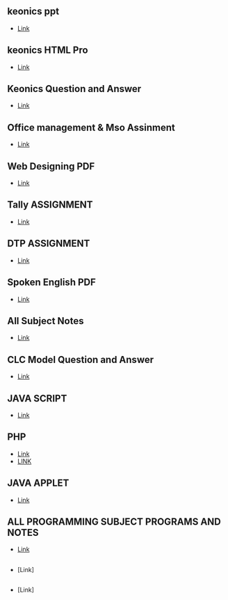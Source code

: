 ## keonics ppt
- [Link](https://bit.ly/3TA4agI)

## keonics HTML Pro
- [Link](https://bit.ly/3Vz80bl)
## Keonics Question and Answer
- [Link](https://bit.ly/3ioJStF)
## Office management & Mso Assinment
- [Link](https://bit.ly/3gMUW3x)
## Web Designing PDF
- [Link](https://bit.ly/3Ucrr8R)
## Tally ASSIGNMENT
- [Link](https://bit.ly/3VC0GMo)
## DTP ASSIGNMENT
- [Link](https://bit.ly/3F7zJKV)
## Spoken English PDF
- [Link](https://bit.ly/3AUqbR2)
## All Subject Notes
- [Link](https://bit.ly/3u9WoQA)
## CLC Model Question and Answer
- [Link](https://bit.ly/3EPADKG)
## JAVA SCRIPT
- [Link](https://bit.ly/3uaiLW2)
## PHP
- [Link](https://bit.ly/3XF9O4z)
- [LINK](https://bit.ly/3ii74tI)
## JAVA APPLET
- [Link](https://bit.ly/3AODXEP)
## ALL PROGRAMMING SUBJECT PROGRAMS AND NOTES
- [Link](https://bit.ly/3XKBy7N)
##
- [Link]
##
- [Link]
